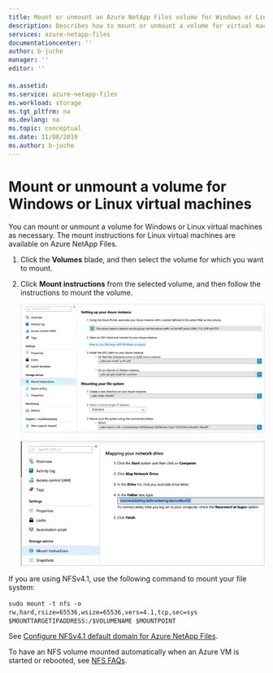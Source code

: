 ```yaml
---
title: Mount or unmount an Azure NetApp Files volume for Windows or Linux virtual machines | Microsoft Docs
description: Describes how to mount or unmount a volume for virtual machines or Linux virtual machines.
services: azure-netapp-files
documentationcenter: ''
author: b-juche
manager: ''
editor: ''

ms.assetid:
ms.service: azure-netapp-files
ms.workload: storage
ms.tgt_pltfrm: na
ms.devlang: na
ms.topic: conceptual
ms.date: 11/08/2019
ms.author: b-juche
---
```

# Mount or unmount a volume for Windows or Linux virtual machines 

You can mount or unmount a volume for Windows or Linux virtual machines as necessary.  The mount instructions for Linux virtual machines are available on Azure NetApp Files.  

1. Click the **Volumes** blade, and then select the volume for which you want to mount. 
2. Click **Mount instructions** from the selected volume, and then follow the instructions to mount the volume. 

    ![Mount instructions NFS](../media/azure-netapp-files/azure-netapp-files-mount-instructions-nfs.png)

    ![Mount instructions SMB](../media/azure-netapp-files/azure-netapp-files-mount-instructions-smb.png)
    
If you are using NFSv4.1, use the following command to mount your file system:  

`sudo mount -t nfs -o rw,hard,rsize=65536,wsize=65536,vers=4.1,tcp,sec=sys $MOUNTTARGETIPADDRESS:/$VOLUMENAME $MOUNTPOINT`  

See [Configure NFSv4.1 default domain for Azure NetApp Files](azure-netapp-files-configure-nfsv41-domain.md).

To have an NFS volume mounted automatically when an Azure VM is started or rebooted, see [NFS FAQs](https://docs.microsoft.com/azure/azure-netapp-files/azure-netapp-files-faqs#nfs-faqs).
